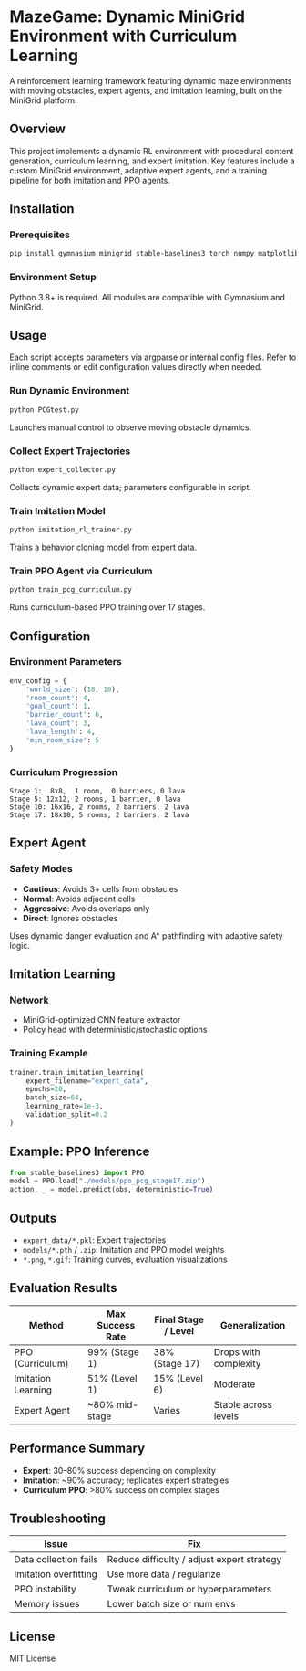 # MazeGame: Dynamic MiniGrid Environment with Curriculum Learning

A reinforcement learning framework featuring dynamic maze environments with moving obstacles, expert agents, and imitation learning, built on the MiniGrid platform.

## Overview

This project implements a dynamic RL environment with procedural content generation, curriculum learning, and expert imitation. Key features include a custom MiniGrid environment, adaptive expert agents, and a training pipeline for both imitation and PPO agents.

## Installation

### Prerequisites
```bash
pip install gymnasium minigrid stable-baselines3 torch numpy matplotlib imageio tqdm
```

### Environment Setup
Python 3.8+ is required. All modules are compatible with Gymnasium and MiniGrid.

## Usage

Each script accepts parameters via argparse or internal config files.
Refer to inline comments or edit configuration values directly when needed.

### Run Dynamic Environment
```bash
python PCGtest.py
```
Launches manual control to observe moving obstacle dynamics.

### Collect Expert Trajectories
```bash
python expert_collector.py
```
Collects dynamic expert data; parameters configurable in script.

### Train Imitation Model
```bash
python imitation_rl_trainer.py
```
Trains a behavior cloning model from expert data.

### Train PPO Agent via Curriculum
```bash
python train_pcg_curriculum.py
```
Runs curriculum-based PPO training over 17 stages.

## Configuration

### Environment Parameters
```python
env_config = {
    'world_size': (18, 18),
    'room_count': 4,
    'goal_count': 1,
    'barrier_count': 6,
    'lava_count': 3,
    'lava_length': 4,
    'min_room_size': 5
}
```

### Curriculum Progression
```
Stage 1:  8x8,  1 room,  0 barriers, 0 lava
Stage 5: 12x12, 2 rooms, 1 barrier, 0 lava
Stage 10: 16x16, 2 rooms, 2 barriers, 2 lava
Stage 17: 18x18, 5 rooms, 2 barriers, 2 lava
```

## Expert Agent

### Safety Modes
- **Cautious**: Avoids 3+ cells from obstacles
- **Normal**: Avoids adjacent cells
- **Aggressive**: Avoids overlaps only
- **Direct**: Ignores obstacles

Uses dynamic danger evaluation and A* pathfinding with adaptive safety logic.

## Imitation Learning

### Network
- MiniGrid-optimized CNN feature extractor
- Policy head with deterministic/stochastic options

### Training Example
```python
trainer.train_imitation_learning(
    expert_filename="expert_data",
    epochs=20,
    batch_size=64,
    learning_rate=1e-3,
    validation_split=0.2
)
```

## Example: PPO Inference
```python
from stable_baselines3 import PPO
model = PPO.load("./models/ppo_pcg_stage17.zip")
action, _ = model.predict(obs, deterministic=True)
```

## Outputs

- `expert_data/*.pkl`: Expert trajectories
- `models/*.pth` / `.zip`: Imitation and PPO model weights
- `*.png`, `*.gif`: Training curves, evaluation visualizations

## Evaluation Results

| Method              | Max Success Rate | Final Stage / Level | Generalization        |
|---------------------|------------------|----------------------|------------------------|
| PPO (Curriculum)    | 99% (Stage 1)     | 38% (Stage 17)       | Drops with complexity |
| Imitation Learning  | 51% (Level 1)     | 15% (Level 6)        | Moderate              |
| Expert Agent        | ~80% mid-stage    | Varies               | Stable across levels  |

## Performance Summary

- **Expert**: 30–80% success depending on complexity
- **Imitation**: ~90% accuracy; replicates expert strategies
- **Curriculum PPO**: >80% success on complex stages

## Troubleshooting

| Issue                     | Fix                                        |
|--------------------------|---------------------------------------------|
| Data collection fails     | Reduce difficulty / adjust expert strategy |
| Imitation overfitting     | Use more data / regularize                 |
| PPO instability           | Tweak curriculum or hyperparameters        |
| Memory issues             | Lower batch size or num envs               |

## License
MIT License

```
